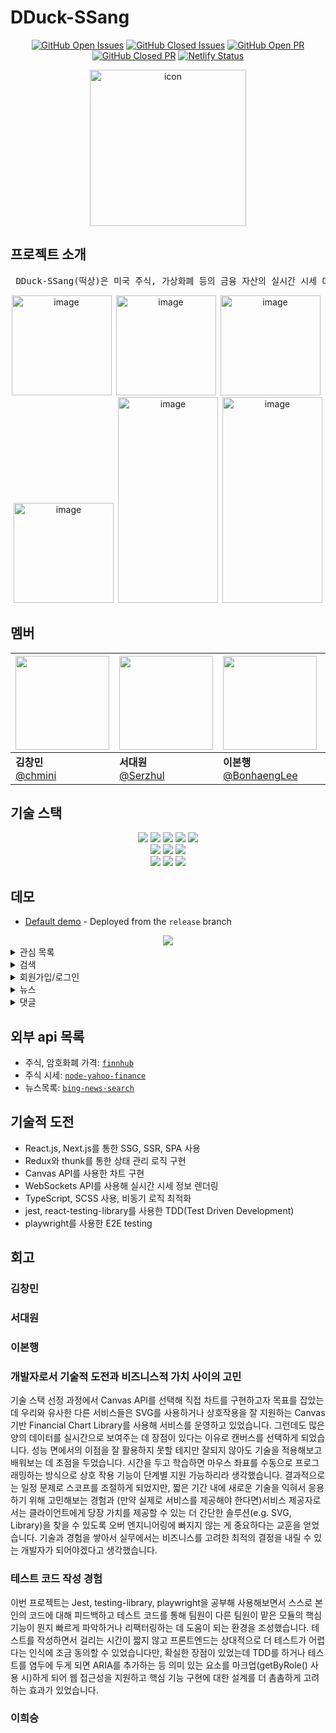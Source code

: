 # DDuck-SSang

<div align="center">

[![GitHub Open Issues](https://img.shields.io/github/issues-raw/DDSS-FE/DDuck-SSang?color=green)](https://github.com/DDSS-FE/DDuck-SSang/issues)
[![GitHub Closed Issues](https://img.shields.io/github/issues-closed-raw/DDSS-FE/DDuck-SSang?color=red)](https://github.com/DDSS-FE/DDuck-SSang/issues?q=is%3Aissue+is%3Aclosed)
[![GitHub Open PR](https://img.shields.io/github/issues-pr-raw/DDSS-FE/DDuck-SSang?color=green)](https://github.com/DDSS-FE/DDuck-SSang/pulls)
[![GitHub Closed PR](https://img.shields.io/github/issues-pr-closed-raw/DDSS-FE/DDuck-SSang?color=red)](https://github.com/DDSS-FE/DDuck-SSang/pulls?q=is%3Apr+is%3Aclosed)
[![Netlify Status](https://api.netlify.com/api/v1/badges/5f9a9d51-3527-48ee-95aa-6589f5056070/deploy-status)](https://app.netlify.com/sites/dd-ss/deploys)

<img src="https://user-images.githubusercontent.com/59217352/156923585-2088d9d6-e498-4528-8795-e8441021ef4a.png" alt="icon" width="250"/>
  
</div>

## 프로젝트 소개

<pre> DDuck-SSang(떡상)은 미국 주식, 가상화폐 등의 금융 자산의 실시간 시세 데이터, 경제 뉴스 등을 제공합니다.
</pre>
<div align="center">
<img width="160" alt="image" src="https://user-images.githubusercontent.com/59217352/157323671-fa1ca027-ffba-46c9-bcf8-90596c9eb83d.png">&ensp;<img width="160" alt="image" src="https://user-images.githubusercontent.com/59217352/157323859-66b95ec5-b9a2-4ba3-8c9a-feb90121e97f.png">&ensp;<img width="160" alt="image" src="https://user-images.githubusercontent.com/59217352/157838573-6446b426-e91c-45af-8129-163de9de7370.png">&ensp;<img width="160" alt="image" src="https://user-images.githubusercontent.com/59217352/157838580-8ff4e899-85e2-45f5-ad3d-7df59ff9dbc2.png">&ensp;<img width="160" height="329" alt="image" src="https://user-images.githubusercontent.com/59217352/157325774-3f9a64ff-9374-4765-8ea2-04de56e93d7f.png">&ensp;<img width="160" height="329" alt="image" src="https://user-images.githubusercontent.com/59217352/157858357-e02cc71c-610f-4d12-b47d-90ccfd864aae.png">
</div>

## 멤버

<div align="center">
  
| <img src="https://user-images.githubusercontent.com/59217352/156923286-4f7f2920-86d6-4c1e-bddf-d04c5e85ac0f.png" width="150"> | <img src="https://user-images.githubusercontent.com/59217352/156923312-41a2ccfb-ed86-4b5e-bbb4-bc5528bce9c0.png" width="150"> | <img src="https://user-images.githubusercontent.com/59217352/156923092-6d313289-3ee9-413e-897f-113103f85006.png" width="150"> | <img src="https://user-images.githubusercontent.com/59217352/156923326-ee2cd5b3-6bcb-4d26-ac07-847c7e3ab322.png" width="150"> |  
| ----------------------------------------------------------- | ------------------------------------------------------------ | ------------------------------------------------------------ | ------------------------------------------------------------ |
|  **김창민** <br>[@chmini](https://github.com/chmini)   |  **서대원** <br>[@Serzhul](https://github.com/Serzhul)   |  **이본행** <br>[@BonhaengLee](https://github.com/BonhaengLee)     |  **이희승** <br>[@2heeesss](https://github.com/2heeesss)|

</div>

## 기술 스택

<div align="center">
  <img src="https://img.shields.io/badge/TypeScript-3178C6?style=flat-square&logo=typescript&logoColor=white"/>
  <img src="https://img.shields.io/badge/React-61DAFB?style=flat-square&logo=React&logoColor=white"/>
  <img  src="https://img.shields.io/badge/Next-000000?style=flat-square&logo=Next.js&logoColor=white"/>
  <img src="https://img.shields.io/badge/redux-764ABC?style=flat-square&logo=Redux&logoColor=white"/>
  <img src="https://img.shields.io/badge/scss-DB7093?style=flat-square&logo=SASS&logoColor=white"/><br>
  
  <img src="https://img.shields.io/badge/Node.js-339933?style=flat-square&logo=Node.js&logoColor=white"/>
  <img src="https://img.shields.io/badge/Strapi-000000?style=flat-square&logo=strapi&logoColor=white"/>
  <img src="https://img.shields.io/badge/postgreSQL-4479A1?style=flat-square&logo=postgreSQL&logoColor=white"/><br>
  
  <img src="https://img.shields.io/badge/Jest-C21325?style=flat-square&logo=Jest&logoColor=white"/>
  <img src="https://img.shields.io/badge/React%20Testing%20Library-121212?style=flat-square&logo=Testing Library&logoColor=E33332"/>
  <img src="https://img.shields.io/badge/playwright-logo.svg?color=c75c4e"/>
</div>

## 데모

- [Default demo](https://dd-ss.netlify.app) - Deployed from the `release` branch

<div align="center">
  <img src="https://user-images.githubusercontent.com/59217352/157857278-d2b2de0e-799c-4856-aa99-77e72ff639c9.gif" />
</div>

<details>
<summary>관심 목록</summary>
    
  ![WatchlistAddRemove](https://user-images.githubusercontent.com/59217352/157321192-43126cc5-35dc-402d-be45-7897264d096d.gif) | ![WatchlistToggle](https://user-images.githubusercontent.com/59217352/157321347-457b271a-e68e-4766-b049-a8c1dec00471.gif) | ![관심목록실시간](https://user-images.githubusercontent.com/59217352/157771153-84602727-22c0-418c-889d-09b509cf902a.gif) |
  :-: | :-: | :-: |
`추가/삭제` | `토글` | `실시간 시세 정보` |

</details>
<details>
<summary>검색</summary>

| ![검색_종목_fin](https://user-images.githubusercontent.com/65802921/157692958-0876430a-1d13-40bf-adfc-88e9f65a7ff8.gif) | ![검색_뉴스_fin](https://user-images.githubusercontent.com/65802921/157693145-c27a7c09-99ee-4088-a285-db7155163124.gif) |
| :-----------------------------------------------------------------------------------------------------------------------------: | :---------------------------------------------------------------------------------------------------------------------------: |
|                                                             `종목`                                                              |                                                            `뉴스`                                                             |

</details>

<details>
<summary>회원가입/로그인</summary>
  
![Hnet-image (2)](https://user-images.githubusercontent.com/65802921/157696644-25896690-2d80-457d-9351-642c07261029.gif) |![Hnet-image (3)](https://user-images.githubusercontent.com/65802921/157698084-14ae6582-c3c7-49f6-9f0f-b0f64ba3a742.gif) |
  :-: | :-: |
`회원가입` | `로그인` |

</details>

<details>
<summary>뉴스</summary>

| ![뉴스_바](https://user-images.githubusercontent.com/65802921/157693792-a1e4c00f-024a-427b-8d41-ef259240594d.gif) | ![뉴스_인피니티](https://user-images.githubusercontent.com/65802921/157693853-87f76077-42fb-4f49-bf51-f5c868cc63b2.gif) |
| :------------------------------------------------------------------------------------------------------------------: | :----------------------------------------------------------------------------------------------------------------------------: |
|                                                         `탭`                                                         |                                                       `인피니티 스크롤`                                                        |

</details>

<details>
<summary>댓글</summary>

| ![add_comment](https://user-images.githubusercontent.com/59217352/163270126-42764d47-b757-4b05-a1b9-4c8cd456484a.gif) | ![likes_feature](https://user-images.githubusercontent.com/59217352/163268593-15a9c28c-dd46-4a75-9afb-6e13ae8e2e4b.png) |
| :-------------------------------------------------------------------------------------------------------------------: | :---------------------------------------------------------------------------------------------------------------------: |
|                                                        `작성`                                                         |                                                        `좋아요`                                                         |

</details>

## 외부 api 목록

- 주식, 암호화폐 가격: <a href="https://finnhub.io/docs/api">`finnhub`</a>
- 주식 시세: <a href="https://www.npmjs.com/package/yahoo-finance">`node-yahoo-finance`</a>
- 뉴스목록: <a href="https://rapidapi.com/microsoft-azure-org-microsoft-cognitive-services/api/bing-news-search1/">`bing-news-search`</a>

## 기술적 도전

- React.js, Next.js를 통한 SSG, SSR, SPA 사용
- Redux와 thunk를 통한 상태 관리 로직 구현
- Canvas API를 사용한 차트 구현
- WebSockets API를 사용해 실시간 시세 정보 렌더링
- TypeScript, SCSS 사용, 비동기 로직 최적화
- jest, react-testing-library를 사용한 TDD(Test Driven Development)
- playwright를 사용한 E2E testing

## 회고

### 김창민

### 서대원

### 이본행

### 개발자로서 기술적 도전과 비즈니스적 가치 사이의 고민

기술 스택 선정 과정에서 Canvas API를 선택해 직접 차트를 구현하고자 목표를 잡았는데 우리와 유사한 다른 서비스들은 SVG를 사용하거나 상호작용을 잘 지원하는 Canvas 기반 Financial Chart Library를 사용해 서비스를 운영하고 있었습니다. 그런데도 많은 양의 데이터를 실시간으로 보여주는 데 장점이 있다는 이유로 캔버스를 선택하게 되었습니다. 성능 면에서의 이점을 잘 활용하지 못할 테지만 잘되지 않아도 기술을 적용해보고 배워보는 데 초점을 두었습니다. 시간을 두고 학습하면 마우스 좌표를 수동으로 프로그래밍하는 방식으로 상호 작용 기능이 단계별 지원 가능하리라 생각했습니다.
결과적으로는 일정 문제로 스코프를 조절하게 되었지만, 짧은 기간 내에 새로운 기술을 익혀서 응용하기 위해 고민해보는 경험과 (만약 실제로 서비스를 제공해야 한다면)서비스 제공자로서는 클라이언트에게 당장 가치를 제공할 수 있는 더 간단한 솔루션(e.g. SVG, Library)을 찾을 수 있도록 오버 엔지니어링에 빠지지 않는 게 중요하다는 교훈을 얻었습니다. 기술과 경험을 쌓아서 실무에서는 비즈니스를 고려한 최적의 결정을 내릴 수 있는 개발자가 되어야겠다고 생각했습니다.

### 테스트 코드 작성 경험

이번 프로젝트는 Jest, testing-library, playwright을 공부해 사용해보면서 스스로 본인의 코드에 대해 피드백하고 테스트 코드를 통해 팀원이 다른 팀원이 맡은 모듈의 핵심 기능이 뭔지 빠르게 파악하거나 리팩터링하는 데 도움이 되는 환경을 조성했습니다. 테스트를 작성하면서 걸리는 시간이 짧지 않고 프론트엔드는 상대적으로 더 테스트가 어렵다는 인식에 조금 동의할 수 있었습니다만, 확실한 장점이 있었는데 TDD를 하거나 테스트를 염두에 두게 되면 ARIA를 추가하는 등 의미 있는 요소를 마크업(getByRole() 사용 시)하게 되어 웹 접근성을 지원하고 핵심 기능 구현에 대한 설계를 더 촘촘하게 고려하는 효과가 있었습니다.

### 이희승
